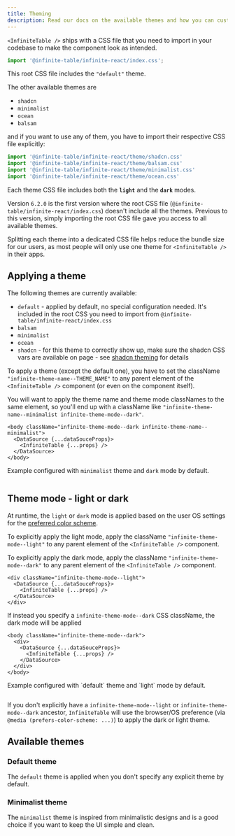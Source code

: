 ```yaml
---
title: Theming
description: Read our docs on the available themes and how you can customize the look and feel of InfiniteTable for React.
---
```


`<InfiniteTable />` ships with a CSS file that you need to import in your codebase to make the component look as intended.

```ts
import '@infinite-table/infinite-react/index.css';
```

This root CSS file includes the `"default"` theme.

The other available themes are

  - `shadcn`
  - `minimalist`
  - `ocean`
  - `balsam`

and if you want to use any of them, you have to import their respective CSS file explicitly:

```ts
import '@infinite-table/infinite-react/theme/shadcn.css'
import '@infinite-table/infinite-react/theme/balsam.css'
import '@infinite-table/infinite-react/theme/minimalist.css'
import '@infinite-table/infinite-react/theme/ocean.css'
```

Each theme CSS file includes both the **`light`** and the **`dark`** modes.

<Note>

Version `6.2.0` is the first version where the root CSS file (`@infinite-table/infinite-react/index.css`) doesn't include all the themes. Previous to this version, simply importing the root CSS file gave you access to all available themes.

Splitting each theme into a dedicated CSS file helps reduce the bundle size for our users, as most people will only use one theme for `<InfiniteTable />` in their apps.

</Note>

## Applying a theme

The following themes are currently available:

 - `default` - applied by default, no special configuration needed. It's included in the root CSS you need to import from `@infinite-table/infinite-react/index.css`
 - `balsam`
 - `minimalist`
 - `ocean`
 - `shadcn` - for this theme to correctly show up, make sure the shadcn CSS vars are available on page - see [shadcn theming](https://ui.shadcn.com/docs/theming) for details


To apply a theme (except the default one), you have to set the className `"infinite-theme-name--THEME_NAME"` to any parent element of the `<InfiniteTable />` component (or even on the component itself).

You will want to apply the theme name and theme mode classNames to the same element, so you'll end up with a className like `"infinite-theme-name--minimalist infinite-theme-mode--dark"`.

```tsx title="Applying the minimalist theme with dark mode explicitly"
<body className="infinite-theme-mode--dark infinite-theme-name--minimalist">
  <DataSource {...dataSouceProps}>
    <InfiniteTable {...props} />
  </DataSource>
</body>
```



<Snippet>

<Description>

Example configured with `minimalist` theme and `dark` mode by default.
</Description>

```tsx live title="Theme switching demo - defaults to minimalist theme in dark mode" size="md" viewMode="preview" files="theme-switching-minimalist-theme-default-example.page.tsx,columns.ts"
```

</Snippet>


## Theme mode - light or dark

At runtime, the `light` or `dark` mode is applied based on the user OS settings for the [preferred color scheme](https://developer.mozilla.org/en-US/docs/Web/CSS/@media/prefers-color-scheme).

To explicitly apply the light mode, apply the className `"infinite-theme-mode--light"` to any parent element of the `<InfiniteTable />` component.

To explicitly apply the dark mode, apply the className `"infinite-theme-mode--dark"` to any parent element of the `<InfiniteTable />` component.

```tsx title="Explicitly applying light mode via container className"
<div className="infinite-theme-mode--light">
  <DataSource {...dataSouceProps}>
    <InfiniteTable {...props} />
  </DataSource>
</div>
```

If instead you specify a `infinite-theme-mode--dark` CSS className, the dark mode will be applied

```tsx title="Explicitly applying dark theme via container className"
<body className="infinite-theme-mode--dark">
  <div>
    <DataSource {...dataSouceProps}>
      <InfiniteTable {...props} />
    </DataSource>
  </div>
</body>
```


<Description>
Example configured with `default` theme and `light` mode by default.
</Description>

```tsx live title="Theme switching demo - defaults to light theme" size="md" viewMode="preview"  files="theme-switching-example.page.tsx,columns.ts"

```

<Note>

If you don't explicitly have a `infinite-theme-mode--light` or `infinite-theme-mode--dark` ancestor, `InfiniteTable` will use the browser/OS preference (via `@media (prefers-color-scheme: ...)`) to apply the dark or light theme.

</Note>

## Available themes

### Default theme

The `default` theme is applied when you don't specify any explicit theme by default.

### Minimalist theme

The `minimalist` theme is inspired from minimalistic designs and is a good choice if you want to keep the UI simple and clean.